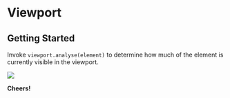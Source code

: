 Viewport
========

Getting Started
--------

Invoke `viewport.analyse(element)` to determine how much of the element is currently visible in the viewport.

<img src="http://i.telegraph.co.uk/multimedia/archive/01779/wine05_1779852c.jpg" />

**Cheers!**